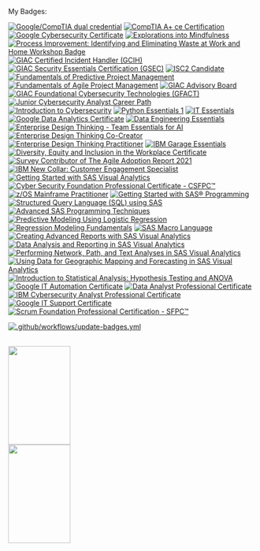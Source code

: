 My Badges:

<!--START_SECTION:badges-->
[![Google/CompTIA dual credential](https://images.credly.com/size/110x110/images/9d6a367b-6e05-4c70-99d6-26046056695f/GoogleCompTIA.png)](http://www.credly.com/badges/e302a4ab-363e-4115-a01b-e13a69db877c "Google/CompTIA dual credential")
[![CompTIA A+ ce Certification](https://images.credly.com/size/110x110/images/63482325-a0d6-4f64-ae75-f5f33922c7d0/CompTIA_A_2Bce.png)](http://www.credly.com/badges/128ef9e4-2d5b-47f3-8757-a2efd32d45a6 "CompTIA A+ ce Certification")
[![Google Cybersecurity Certificate](https://images.credly.com/size/110x110/images/0bf0f2da-a699-4c82-82e2-56dcf1f2e1c7/image.png)](http://www.credly.com/badges/26388c15-aacf-4e62-b4fe-c0770bce3eec "Google Cybersecurity Certificate")
[![Explorations into Mindfulness](https://images.credly.com/size/110x110/images/6599523a-e811-4775-b037-c4c1417b0b4e/Explorations_into_Mindfulness.png)](http://www.credly.com/badges/2e7ac66f-e113-4764-b14b-8ab154a08431 "Explorations into Mindfulness")
[![Process Improvement: Identifying and Eliminating Waste at Work and Home Workshop Badge](https://images.credly.com/size/110x110/images/6ce05aec-b329-4b04-ad01-a9d1fb681ff4/image.png)](http://www.credly.com/badges/edc880c6-8c8f-46a8-8c19-d611204c160d "Process Improvement: Identifying and Eliminating Waste at Work and Home Workshop Badge")
[![GIAC Certified Incident Handler (GCIH)](https://images.credly.com/size/110x110/images/c3e2745b-2f30-4e6b-9290-f7557a705181/image.png)](http://www.credly.com/badges/7932954c-65d8-4b1c-926c-eb7dbd0e0781 "GIAC Certified Incident Handler (GCIH)")
[![GIAC Security Essentials Certification (GSEC)](https://images.credly.com/size/110x110/images/8e6bde54-8a33-4ec0-9d70-90fcde581bcf/image.png)](http://www.credly.com/badges/a4de2f58-5546-4ed9-8eaa-79052c2eb430 "GIAC Security Essentials Certification (GSEC)")
[![ISC2 Candidate](https://images.credly.com/size/110x110/images/9180921d-4a13-429e-9357-6f9706a554f0/image.png)](http://www.credly.com/badges/9b87dd4c-b063-4f46-ab08-0b3d9cb5d7ba "ISC2 Candidate")
[![Fundamentals of Predictive Project Management](https://images.credly.com/size/110x110/images/37f7183c-9a25-4c72-916d-0c21572f5875/image.png)](http://www.credly.com/badges/807e50b4-2aa6-4740-bf09-c172eaf7e7ed "Fundamentals of Predictive Project Management")
[![Fundamentals of Agile Project Management](https://images.credly.com/size/110x110/images/2677386a-c65f-4d4d-89f2-5b0babbc77d2/KickoffAgileBadge.png)](http://www.credly.com/badges/9d63e940-7011-4fe5-b5e3-bbb21c1898e5 "Fundamentals of Agile Project Management")
[![GIAC Advisory Board](https://images.credly.com/size/110x110/images/efd77bd2-ab34-4323-b427-47b3e7136029/image.png)](http://www.credly.com/badges/64215a65-32f3-4b3b-bbc6-b9bea28ec885 "GIAC Advisory Board")
[![GIAC Foundational Cybersecurity Technologies (GFACT)](https://images.credly.com/size/110x110/images/2d9b3293-9295-4ac3-a326-1bb7013225a4/image.png)](http://www.credly.com/badges/d36ccf57-1518-4dab-a65c-381adb01d36c "GIAC Foundational Cybersecurity Technologies (GFACT)")
[![Junior Cybersecurity Analyst Career Path](https://images.credly.com/size/110x110/images/441578ec-c0f3-46cc-95fc-86b27e90cf4f/image.png)](http://www.credly.com/badges/f75ffc31-55a7-433c-ad76-99be635d0cc7 "Junior Cybersecurity Analyst Career Path")
[![Introduction to Cybersecurity](https://images.credly.com/size/110x110/images/af8c6b4e-fc31-47c4-8dcb-eb7a2065dc5b/I2CS__1_.png)](http://www.credly.com/badges/fe40e14a-e754-4cfb-8fb9-2bd482d3258d "Introduction to Cybersecurity")
[![Python Essentials 1](https://images.credly.com/size/110x110/images/68c0b94d-f6ac-40b1-a0e0-921439eb092e/image.png)](http://www.credly.com/badges/4ec41bbe-2833-462c-b521-d93dde023b84 "Python Essentials 1")
[![IT Essentials](https://images.credly.com/size/110x110/images/04e8034c-81f5-4f7f-ab23-e8b428c31ce9/ITE.png)](http://www.credly.com/badges/ad45c0da-5b28-4a47-8dc2-60374a103cb6 "IT Essentials")
[![Google Data Analytics Certificate](https://images.credly.com/size/110x110/images/d41de2b7-cbc2-47ec-bcf1-ebecbe83872f/GCC_badge_DA_1000x1000.png)](http://www.credly.com/badges/71400e2b-4fc5-4fc3-a498-1a85a4f2750e "Google Data Analytics Certificate")
[![Data Engineering Essentials](https://images.credly.com/size/110x110/images/412aaa80-56ba-4180-ad89-32427a644e95/Data_Engineering_Essentials.png)](http://www.credly.com/badges/a049bff6-a07e-402a-bd6f-774dd0c099d4 "Data Engineering Essentials")
[![Enterprise Design Thinking - Team Essentials for AI](https://images.credly.com/size/110x110/images/09f644d1-eed2-4279-bc49-1e26cddc9d3d/Team_Essentials.png)](http://www.credly.com/badges/9edf4a32-a5b5-47e1-bd11-b4cc079de40a "Enterprise Design Thinking - Team Essentials for AI")
[![Enterprise Design Thinking Co-Creator](https://images.credly.com/size/110x110/images/2700b813-82b8-4232-9b36-5dcd5cd24584/Badges_v8-08_Co-Creator.png)](http://www.credly.com/badges/3c9c6ba9-75d2-42b4-abf3-723696f51329 "Enterprise Design Thinking Co-Creator")
[![Enterprise Design Thinking Practitioner](https://images.credly.com/size/110x110/images/bc08972c-3c7d-4b99-82a0-c94bcca36674/Badges_v8-07_Practitioner.png)](http://www.credly.com/badges/03d10168-c12b-4001-8d1d-40d09ad5e1ca "Enterprise Design Thinking Practitioner")
[![IBM Garage Essentials](https://images.credly.com/size/110x110/images/fb718a87-6d0d-4a6d-8068-677f1bec78f2/IBM_Garage_Essentials.png)](http://www.credly.com/badges/d833898b-6a50-4cbd-9d90-23972675d1da "IBM Garage Essentials")
[![Diversity, Equity and Inclusion in the Workplace Certificate](https://images.credly.com/size/110x110/images/f5d823b4-b3d7-420d-bb92-646c0b6eb357/muma-diversity-equity-inclusion-badge.png)](http://www.credly.com/badges/069307c9-9f39-449e-8b03-71850d540240 "Diversity, Equity and Inclusion in the Workplace Certificate")
[![Survey Contributor of The Agile Adoption Report 2021](https://images.credly.com/size/110x110/images/bdba008b-3905-40c0-8f2c-52a803b0d4a7/CertiProf-Agile-Adoption-Report-Survey-Contributor.png)](http://www.credly.com/badges/4972e458-b6c7-4e1e-982c-c3683c848b5a "Survey Contributor of The Agile Adoption Report 2021")
[![IBM New Collar: Customer Engagement Specialist](https://images.credly.com/size/110x110/images/29dc8bfc-83f4-4bfe-baa3-6d4f7f0fd95c/New_Collar_Certificate_-_Cust_Engage_Specialist.png)](http://www.credly.com/badges/cb11765e-fe8d-4821-8f7f-2f0460eda2f9 "IBM New Collar: Customer Engagement Specialist")
[![Getting Started with SAS Visual Analytics](https://images.credly.com/size/110x110/images/63fc8e6e-3625-4fef-be2c-ffd7eeffa4b1/90819_badges_Learn_CourseraCoBrand_BusinessIntell.png)](http://www.credly.com/badges/147afa8a-70c1-4a9b-9226-67d81ba288a6 "Getting Started with SAS Visual Analytics")
[![Cyber Security Foundation Professional Certificate - CSFPC™](https://images.credly.com/size/110x110/images/8a0fb550-4d51-41d0-be50-6c1f54526539/Cybersecurity-Foundation-Professional-Certificate-CSFPC.png)](http://www.credly.com/badges/0304c57e-d885-4022-a237-542154ca40b0 "Cyber Security Foundation Professional Certificate - CSFPC™")
[![z/OS Mainframe Practitioner](https://images.credly.com/size/110x110/images/8eaba78b-0471-4846-b928-f02bff2dda16/Professional_Certificate_-_zOS_Mainframe_Practitoner.png)](http://www.credly.com/badges/47e57cdb-ed96-4f92-a6c4-a8e57968f835 "z/OS Mainframe Practitioner")
[![Getting Started with SAS® Programming](https://images.credly.com/size/110x110/images/34a57cf3-a492-4946-ad20-7ca15caa548c/90819_badges_Learn_CourseraCoBrand_Programming.png)](http://www.credly.com/badges/8f883f8c-2ef8-4d28-8f9c-04ef516b454f "Getting Started with SAS® Programming")
[![Structured Query Language (SQL) using SAS](https://images.credly.com/size/110x110/images/aefdb3dd-2483-4347-89c2-a51bbef00198/90819_badges_Learn_CourseraCoBrand_Programming.png)](http://www.credly.com/badges/0361dd3c-a06c-4f25-a282-755b3db963bb "Structured Query Language (SQL) using SAS")
[![Advanced SAS Programming Techniques](https://images.credly.com/size/110x110/images/16adb63e-4cec-41c0-a890-b114c8c08560/90819_badges_Learn_CourseraCoBrand_Programming.png)](http://www.credly.com/badges/8d7fbe25-b76c-4799-91eb-e99a3b20042f "Advanced SAS Programming Techniques")
[![Predictive Modeling Using Logistic Regression](https://images.credly.com/size/110x110/images/e57ca8ff-f013-45a1-bf83-eed6909fdc56/90819_badges_Learn_CourseraCoBrand_AdvAnalytics.png)](http://www.credly.com/badges/86df95bd-e416-4020-890e-fab63814f047 "Predictive Modeling Using Logistic Regression")
[![Regression Modeling Fundamentals](https://images.credly.com/size/110x110/images/6800b5cb-7e1e-494a-9de5-4762959eccd7/90819_badges_Learn_CourseraCoBrand_AdvAnalytics.png)](http://www.credly.com/badges/5603b72b-4b04-4b80-8381-31b728f1a308 "Regression Modeling Fundamentals")
[![SAS Macro Language](https://images.credly.com/size/110x110/images/01cf2d30-f01b-49ad-ab27-c51f023c2a03/90819_badges_Learn_CourseraCoBrand_Programming.png)](http://www.credly.com/badges/99f363d7-6422-4477-bf69-46001ad74794 "SAS Macro Language")
[![Creating Advanced Reports with SAS Visual Analytics](https://images.credly.com/size/110x110/images/f204a571-5052-4cd2-9bb8-475965979c37/90819_badges_Learn_CourseraCoBrand_BusinessIntell.png)](http://www.credly.com/badges/615ebcfc-523f-42a4-9f0e-b5c6aec1f6e3 "Creating Advanced Reports with SAS Visual Analytics")
[![Data Analysis and Reporting in SAS Visual Analytics](https://images.credly.com/size/110x110/images/d9844d58-5c12-4137-a755-ffde1d818237/90819_badges_Learn_CourseraCoBrand_BusinessIntell.png)](http://www.credly.com/badges/9514193c-82de-404c-9a12-b5c4feb15099 "Data Analysis and Reporting in SAS Visual Analytics")
[![Performing Network, Path, and Text Analyses in SAS Visual Analytics](https://images.credly.com/size/110x110/images/97e7db84-cf74-4c11-be23-e7c1749ab08d/90819_badges_Learn_CourseraCoBrand_BusinessIntell.png)](http://www.credly.com/badges/043d0eff-be1b-4d9a-9bad-821b2f7dca3a "Performing Network, Path, and Text Analyses in SAS Visual Analytics")
[![Using Data for Geographic Mapping and Forecasting in SAS Visual Analytics](https://images.credly.com/size/110x110/images/0e982243-0cb0-4472-8a2d-063a0b411af3/90819_badges_Learn_CourseraCoBrand_BusinessIntell.png)](http://www.credly.com/badges/737774ec-469a-4bb0-a23d-c2a4f156d1e4 "Using Data for Geographic Mapping and Forecasting in SAS Visual Analytics")
[![Introduction to Statistical Analysis: Hypothesis Testing and ANOVA](https://images.credly.com/size/110x110/images/512ebc44-eb4a-428f-a96a-1951880c6d2a/90819_badges_Learn_CourseraCoBrand_AdvAnalytics.png)](http://www.credly.com/badges/93fb3ad5-5184-4fee-a7f6-f767000e3905 "Introduction to Statistical Analysis: Hypothesis Testing and ANOVA")
[![Google IT Automation Certificate](https://images.credly.com/size/110x110/images/efbdc0d6-b46e-4e3c-8cf8-2314d8a5b971/GCC_badge_python_1000x1000.png)](http://www.credly.com/badges/1d77615c-3004-4a97-b521-cb774eb05ef9 "Google IT Automation Certificate")
[![Data Analyst Professional Certificate](https://images.credly.com/size/110x110/images/2e9770bd-020f-4435-99c2-89b2403467a4/Professional_Certificate_-_Data_Analyst.png)](http://www.credly.com/badges/0479bda9-8cf7-456f-98f6-359b300e3a04 "Data Analyst Professional Certificate")
[![IBM Cybersecurity Analyst Professional Certificate](https://images.credly.com/size/110x110/images/a850079a-75bb-41e1-adae-dedfabcf597c/Professional_Certificate_-_IBM_Cybersecurity_Analyst.png)](http://www.credly.com/badges/8a3de383-34ae-4b93-8658-ee29cc2c1ede "IBM Cybersecurity Analyst Professional Certificate")
[![Google IT Support Certificate](https://images.credly.com/size/110x110/images/ae2f5bae-b110-4ea1-8e26-77cf5f76c81e/GCC_badge_IT_Support_1000x1000.png)](http://www.credly.com/badges/c22e441e-f40d-472a-8709-de7618930f0e "Google IT Support Certificate")
[![Scrum Foundation Professional Certification - SFPC™](https://images.credly.com/size/110x110/images/4e3d6f9f-55d7-4ea7-b0e6-f4d4ff543e22/image.png)](http://www.credly.com/badges/bf04419b-6826-4814-a40e-02d5d8f5e5f5 "Scrum Foundation Professional Certification - SFPC™")
<!--END_SECTION:badges-->
[![.github/workflows/update-badges.yml](https://github.com/CharlesWLudwig/CharlesWLudwig/actions/workflows/update-badges.yml/badge.svg?event=schedule)](https://github.com/CharlesWLudwig/CharlesWLudwig/actions/workflows/update-badges.yml)

<br>

<style>
  center {
    margin: auto;
    width: 60%;
    border: 3px solid black;
    padding: 10px;
  }
</style>

<div class="center">
  <a href="https://github.com/charleswludwig/github-readme-stats">
    <img height=200 align="center" width="50%" src="https://github-readme-stats.vercel.app/api?username=charleswludwig" />
  </a>
  <a href="https://github.com/charleswludwig">
    <img height=200 align="center" width="50%" src="https://github-readme-stats.vercel.app/api/top-langs?username=charleswludwig&layout=compact&langs_count=8&card_width=320" />
  </a>
</div>
